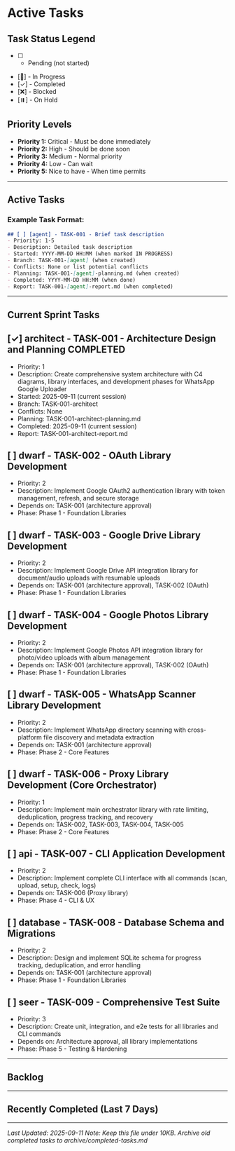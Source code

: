 # Active Tasks

## Task Status Legend
- [ ] - Pending (not started)
- [🔄] - In Progress
- [✓] - Completed
- [❌] - Blocked
- [⏸️] - On Hold

## Priority Levels
- **Priority 1:** Critical - Must be done immediately
- **Priority 2:** High - Should be done soon
- **Priority 3:** Medium - Normal priority
- **Priority 4:** Low - Can wait
- **Priority 5:** Nice to have - When time permits

---

## Active Tasks

### Example Task Format:
```markdown
## [ ] [agent] - TASK-001 - Brief task description
- Priority: 1-5
- Description: Detailed task description
- Started: YYYY-MM-DD HH:MM (when marked IN PROGRESS)
- Branch: TASK-001-[agent] (when created)
- Conflicts: None or list potential conflicts
- Planning: TASK-001-[agent]-planning.md (when created)
- Completed: YYYY-MM-DD HH:MM (when done)
- Report: TASK-001-[agent]-report.md (when completed)
```

---

## Current Sprint Tasks

## [✓] architect - TASK-001 - Architecture Design and Planning **COMPLETED**
- Priority: 1
- Description: Create comprehensive system architecture with C4 diagrams, library interfaces, and development phases for WhatsApp Google Uploader
- Started: 2025-09-11 (current session)
- Branch: TASK-001-architect  
- Conflicts: None
- Planning: TASK-001-architect-planning.md
- Completed: 2025-09-11 (current session)
- Report: TASK-001-architect-report.md

## [ ] dwarf - TASK-002 - OAuth Library Development  
- Priority: 2
- Description: Implement Google OAuth2 authentication library with token management, refresh, and secure storage
- Depends on: TASK-001 (architecture approval)
- Phase: Phase 1 - Foundation Libraries

## [ ] dwarf - TASK-003 - Google Drive Library Development
- Priority: 2  
- Description: Implement Google Drive API integration library for document/audio uploads with resumable uploads
- Depends on: TASK-001 (architecture approval), TASK-002 (OAuth)
- Phase: Phase 1 - Foundation Libraries

## [ ] dwarf - TASK-004 - Google Photos Library Development
- Priority: 2
- Description: Implement Google Photos API integration library for photo/video uploads with album management
- Depends on: TASK-001 (architecture approval), TASK-002 (OAuth)  
- Phase: Phase 1 - Foundation Libraries

## [ ] dwarf - TASK-005 - WhatsApp Scanner Library Development
- Priority: 2
- Description: Implement WhatsApp directory scanning with cross-platform file discovery and metadata extraction
- Depends on: TASK-001 (architecture approval)
- Phase: Phase 2 - Core Features

## [ ] dwarf - TASK-006 - Proxy Library Development (Core Orchestrator)
- Priority: 1
- Description: Implement main orchestrator library with rate limiting, deduplication, progress tracking, and recovery
- Depends on: TASK-002, TASK-003, TASK-004, TASK-005
- Phase: Phase 2 - Core Features

## [ ] api - TASK-007 - CLI Application Development  
- Priority: 2
- Description: Implement complete CLI interface with all commands (scan, upload, setup, check, logs)
- Depends on: TASK-006 (Proxy library)
- Phase: Phase 4 - CLI & UX

## [ ] database - TASK-008 - Database Schema and Migrations
- Priority: 2
- Description: Design and implement SQLite schema for progress tracking, deduplication, and error handling
- Depends on: TASK-001 (architecture approval)
- Phase: Phase 1 - Foundation Libraries

## [ ] seer - TASK-009 - Comprehensive Test Suite
- Priority: 3
- Description: Create unit, integration, and e2e tests for all libraries and CLI commands
- Depends on: Architecture approval, all library implementations
- Phase: Phase 5 - Testing & Hardening

---

## Backlog

<!-- Tasks not yet assigned to current sprint -->

---

## Recently Completed (Last 7 Days)

<!-- Move completed tasks here, then to archive after 7 days -->

---

*Last Updated: 2025-09-11*
*Note: Keep this file under 10KB. Archive old completed tasks to archive/completed-tasks.md*